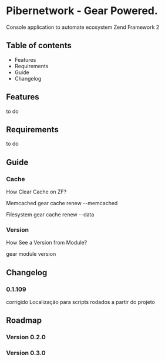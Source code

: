 # Pibernetwork - Gear Powered.

Console application to automate ecosystem Zend Framework 2

## Table of contents

* Features
* Requirements
* Guide
* Changelog

## Features

to do

## Requirements

to do

## Guide

### Cache
How Clear Cache on ZF?

Memcached
gear cache renew --memcached

Filesystem
gear cache renew --data


### Version

How See a Version from Module?

gear module version <module>



## Changelog

### 0.1.109
corrigido Localização para scripts rodados a partir do projeto

## Roadmap

### Version 0.2.0

### Version 0.3.0